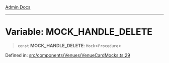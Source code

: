 [Admin Docs](/)

***

# Variable: MOCK\_HANDLE\_DELETE

> `const` **MOCK\_HANDLE\_DELETE**: `Mock`\<`Procedure`\>

Defined in: [src/components/Venues/VenueCardMocks.ts:29](https://github.com/PalisadoesFoundation/talawa-admin/blob/main/src/components/Venues/VenueCardMocks.ts#L29)

